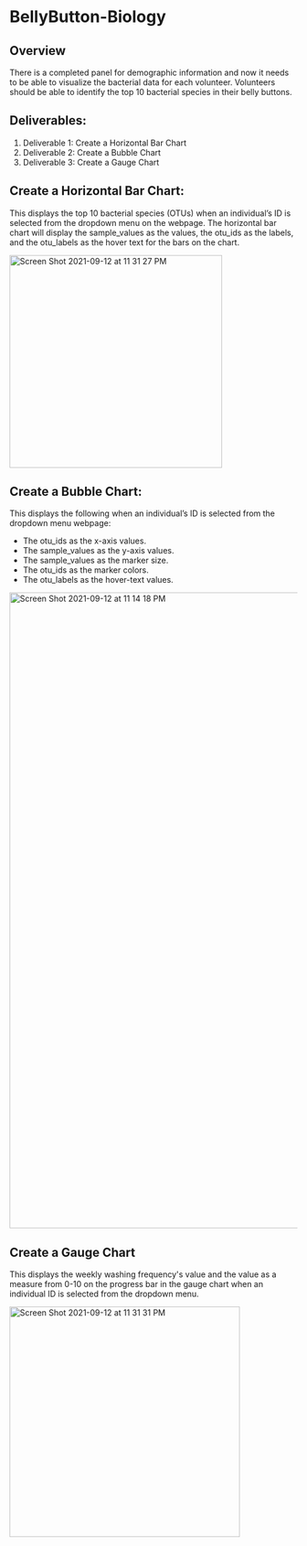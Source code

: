 # BellyButton-Biology

## Overview
There is a completed panel for demographic information and now it needs to be able to visualize the bacterial data for each volunteer. Volunteers should be able to identify the top 10 bacterial species in their belly buttons.

## Deliverables:
1. Deliverable 1: Create a Horizontal Bar Chart
2. Deliverable 2: Create a Bubble Chart
3. Deliverable 3: Create a Gauge Chart

## Create a Horizontal Bar Chart:
This displays the top 10 bacterial species (OTUs) when an individual’s ID is selected from the dropdown menu on the webpage. The horizontal bar chart will display the sample_values as the values, the otu_ids as the labels, and the otu_labels as the hover text for the bars on the chart.

<img width="372" alt="Screen Shot 2021-09-12 at 11 31 27 PM" src="https://user-images.githubusercontent.com/85847344/133035274-6cc08480-ef27-431b-b805-5be770cf41cf.png">

## Create a Bubble Chart:
This displays the following when an individual’s ID is selected from the dropdown menu webpage:
* The otu_ids as the x-axis values.
* The sample_values as the y-axis values.
* The sample_values as the marker size.
* The otu_ids as the marker colors.
* The otu_labels as the hover-text values.

<img width="1112" alt="Screen Shot 2021-09-12 at 11 14 18 PM" src="https://user-images.githubusercontent.com/85847344/133035377-1ec262d0-919a-4406-8f37-50830a5c642e.png">

## Create a Gauge Chart
This displays the weekly washing frequency's value and the value as a measure from 0-10 on the progress bar in the gauge chart when an individual ID is selected from the dropdown menu.

<img width="403" alt="Screen Shot 2021-09-12 at 11 31 31 PM" src="https://user-images.githubusercontent.com/85847344/133035454-3bb496d5-ab91-4e39-a9f5-2c9671336b4c.png">
